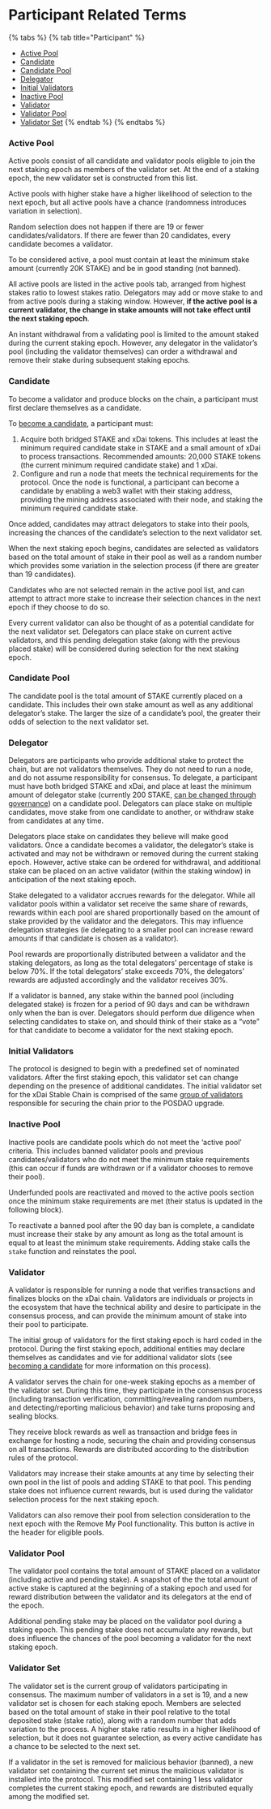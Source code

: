 # Participant Related Terms

{% tabs %}
{% tab title="Participant" %}
* [Active Pool](participant-related-terms.md#active-pool)
* [Candidate ](participant-related-terms.md#candidate)
* [Candidate Pool ](participant-related-terms.md#candidate-pool)
* [Delegator ](participant-related-terms.md#delegator)
* [Initial Validators](participant-related-terms.md#initial-validators)
* [Inactive Pool](participant-related-terms.md#inactive-pool)
* [Validator ](participant-related-terms.md#validator)
* [Validator Pool ](participant-related-terms.md#validator-pool)
* [Validator Set](participant-related-terms.md#validator-set)
{% endtab %}
{% endtabs %}

### Active Pool

Active pools consist of all candidate and validator pools eligible to join the next staking epoch as members of the validator set. At the end of a staking epoch, the new validator set is constructed from this list. 

Active pools with higher stake have a higher likelihood of selection to the next epoch, but all active pools have a chance \(randomness introduces variation in selection\).

Random selection does not happen if there are 19 or fewer candidates/validators. If there are fewer than 20 candidates, every candidate becomes a validator.

To be considered active, a pool must contain at least the minimum stake amount \(currently 20K STAKE\) and be in good standing \(not banned\).

All active pools are listed in the active pools tab, arranged from highest stakes ratio to lowest stakes ratio. Delegators may add or move stake to and from active pools during a staking window. However, **if the active pool is a current validator, the change in stake amounts will not take effect until the next staking epoch**. 

An instant withdrawal from a validating pool is limited to the amount staked during the current staking epoch. However, any delegator in the validator’s pool \(including the validator themselves\) can order a withdrawal and remove their stake during subsequent staking epochs.

### Candidate

To become a validator and produce blocks on the chain, a participant must first declare themselves as a candidate.

To [become a candidate](../become-a-candidate-validator.md), a participant must:

1. Acquire both bridged STAKE and xDai tokens. This includes at least the minimum required candidate stake in STAKE and a small amount of xDai to process transactions. Recommended amounts: 20,000 STAKE tokens \(the current minimum required candidate stake\) and 1 xDai.
2. Configure and run a node that meets the technical requirements for the protocol. Once the node is functional, a participant can become a candidate by enabling a web3 wallet with their staking address, providing the mining address associated with their node, and staking the minimum required candidate stake.

Once added, candidates may attract delegators to stake into their pools, increasing the chances of the candidate’s selection to the next validator set.

When the next staking epoch begins, candidates are selected as validators based on the total amount of stake in their pool as well as a random number which provides some variation in the selection process \(if there are greater than 19 candidates\).

Candidates who are not selected remain in the active pool list, and can attempt to attract more stake to increase their selection chances in the next epoch if they choose to do so.

Every current validator can also be thought of as a potential candidate for the next validator set. Delegators can place stake on current active validators, and this pending delegation stake \(along with the previous placed stake\) will be considered during selection for the next staking epoch.

### Candidate Pool

The candidate pool is the total amount of STAKE currently placed on a candidate. This includes their own stake amount as well as any additional delegator’s stake. The larger the size of a candidate’s pool, the greater their odds of selection to the next validator set.

### Delegator

Delegators are participants who provide additional stake to protect the chain, but are not validators themselves. They do not need to run a node, and do not assume responsibility for consensus. To delegate, a participant must have both bridged STAKE and xDai, and place at least the minimum amount of delegator stake \(currently 200 STAKE, [can be changed through governance](../../stake-token/stake-weighted-voting/)\) on a candidate pool. Delegators can place stake on multiple candidates, move stake from one candidate to another, or withdraw stake from candidates at any time.

Delegators place stake on candidates they believe will make good validators. Once a candidate becomes a validator, the delegator’s stake is activated and may not be withdrawn or removed during the current staking epoch. However, active stake can be ordered for withdrawal, and additional stake can be placed on an active validator \(within the staking window\) in anticipation of the next staking epoch.

Stake delegated to a validator accrues rewards for the delegator. While all validator pools within a validator set receive the same share of rewards, rewards within each pool are shared proportionally based on the amount of stake provided by the validator and the delegators. This may influence delegation strategies \(ie delegating to a smaller pool can increase reward amounts if that candidate is chosen as a validator\).

Pool rewards are proportionally distributed between a validator and the staking delegators, as long as the total delegators’ percentage of stake is below 70%. If the total delegators’ stake exceeds 70%, the delegators’ rewards are adjusted accordingly and the validator receives 30%.

If a validator is banned, any stake within the banned pool \(including delegated stake\) is frozen for a period of 90 days and can be withdrawn only when the ban is over. Delegators should perform due diligence when selecting candidates to stake on, and should think of their stake as a “vote” for that candidate to become a validator for the next staking epoch.

### Initial Validators

The protocol is designed to begin with a predefined set of nominated validators. After the first staking epoch, this validator set can change depending on the presence of additional candidates. The initial validator set for the xDai Stable Chain is comprised of the same [group of validators](../../../for-validators/about-xdai-validators/) responsible for securing the chain prior to the POSDAO upgrade.

### Inactive Pool

Inactive pools are candidate pools which do not meet the ‘active pool’ criteria. This includes banned validator pools and previous candidates/validators who do not meet the minimum stake requirements \(this can occur if funds are withdrawn or if a validator chooses to remove their pool\).

Underfunded pools are reactivated and moved to the active pools section once the minimum stake requirements are met \(their status is updated in the following block\).

To reactivate a banned pool after the 90 day ban is complete, a candidate must increase their stake by any amount as long as the total amount is equal to at least the minimum stake requirements. Adding stake calls the `stake` function and reinstates the pool.

### Validator

A validator is responsible for running a node that verifies transactions and finalizes blocks on the xDai chain. Validators are individuals or projects in the ecosystem that have the technical ability and desire to participate in the consensus process, and can provide the minimum amount of stake into their pool to participate. 

The initial group of validators for the first staking epoch is hard coded in the protocol. During the first staking epoch, additional entities may declare themselves as candidates and vie for additional validator slots \(see [becoming a candidate](../become-a-candidate-validator.md) for more information on this process\).

A validator serves the chain for one-week staking epochs as a member of the validator set. During this time, they participate in the consensus process \(including transaction verification, committing/revealing random numbers, and detecting/reporting malicious behavior\) and take turns proposing and sealing blocks. 

They receive block rewards as well as transaction and bridge fees in exchange for hosting a node, securing the chain and providing consensus on all transactions. Rewards are distributed according to the distribution rules of the protocol.

Validators may increase their stake amounts at any time by selecting their own pool in the list of pools and adding STAKE to that pool. This pending stake does not influence current rewards, but is used during the validator selection process for the next staking epoch.

Validators can also remove their pool from selection consideration to the next epoch with the Remove My Pool functionality. This button is active in the header for eligible pools.

### Validator Pool

The validator pool contains the total amount of STAKE placed on a validator \(including active and pending stake\). A snapshot of the the total amount of active stake is captured at the beginning of a staking epoch and used for reward distribution between the validator and its delegators at the end of the epoch. 

Additional pending stake may be placed on the validator pool during a staking epoch. This pending stake does not accumulate any rewards, but does influence the chances of the pool becoming a validator for the next staking epoch.

### Validator Set

The validator set is the current group of validators participating in consensus. The maximum number of validators in a set is 19, and a new validator set is chosen for each staking epoch. Members are selected based on the total amount of stake in their pool relative to the total deposited stake \(stake ratio\), along with a random number that adds variation to the process. A higher stake ratio results in a higher likelihood of selection, but it does not guarantee selection, as every active candidate has a chance to be selected to the next set.

If a validator in the set is removed for malicious behavior \(banned\), a new validator set containing the current set minus the malicious validator is installed into the protocol. This modified set containing 1 less validator completes the current staking epoch, and rewards are distributed equally among the modified set.

